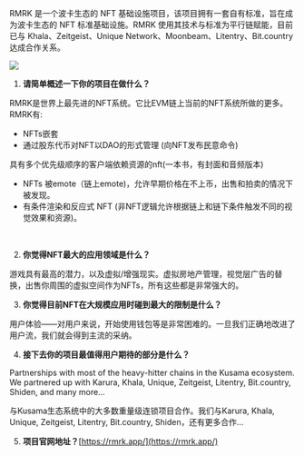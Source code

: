 RMRK 是一个波卡生态的 NFT 基础设施项目，该项目拥有一套自有标准，旨在成为波卡生态的 NFT 标准基础设施。RMRK 使用其技术与标准为平行链赋能，目前已与 Khala、Zeitgeist、Unique Network、Moonbeam、Litentry、Bit.country 达成合作关系。

![](/nft_docs/images/10.png)

1. **请简单概述一下你的项目在做什么？**

RMRK是世界上最先进的NFT系统。它比EVM链上当前的NFT系统所做的更多。RMRK有:

- NFTs嵌套
- 通过股东代币对NFT以DAO的形式管理 (向NFT发布民意命令)

 具有多个优先级顺序的客户端依赖资源的nft(一本书，有封面和音频版本)

- NFTs 被emote（链上emote)，允许早期价格在不上币，出售和拍卖的情况下被发现。
- 有条件渲染和反应式 NFT (非NFT逻辑允许根据链上和链下条件触发不同的视觉效果和资源)。

​


2. **你觉得NFT最大的应用领域是什么？**

游戏具有最高的潜力，以及虚拟/增强现实。虚拟房地产管理，视觉层广告的替换，出售你周围的虚拟空间作为NFTs，所有这些都是非常强大的。
​


3. **你觉得目前NFT在大规模应用时碰到最大的限制是什么？**

用户体验——对用户来说，开始使用钱包等是非常困难的。一旦我们正确地改进了用户流，我们就会得到主流的采纳。
​


4. **接下去你的项目最值得用户期待的部分是什么？**

Partnerships with most of the heavy-hitter chains in the Kusama ecosystem. We partnered up with Karura, Khala, Unique, Zeitgeist, Litentry, Bit.country, Shiden, and many more...
​

与Kusama生态系统中的大多数重量级连锁项目合作。我们与Karura, Khala, Unique, Zeitgeist, Litentry, Bit.country, Shiden，还有更多合作…
​


5. **项目官网地址？**[https://rmrk.app/](https://rmrk.app/)

